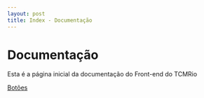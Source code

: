 ```yaml
---
layout: post
title: Index - Documentação
---
```


# Documentação
Esta é a página inicial da documentação do Front-end do TCMRio

[Botões](_posts/botoes)
